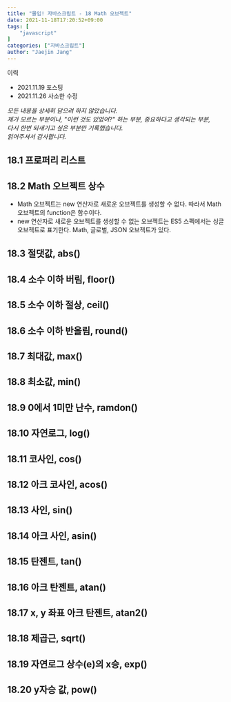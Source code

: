 ```yaml
---
title: "몰입! 자바스크립트 - 18 Math 오브젝트"
date: 2021-11-18T17:20:52+09:00
tags: [
	"javascript"
]
categories: ["자바스크립트"]
author: "Jaejin Jang"
---
```


이력
- 2021.11.19 포스팅
- 2021.11.26 사소한 수정

*모든 내용을 상세히 담으려 하지 않았습니다.  
제가 모르는 부분이나, "이런 것도 있었어?" 하는 부분, 중요하다고 생각되는 부분,  
다시 한번 되새기고 싶은 부분만 기록했습니다.  
읽어주셔서 감사합니다.*

## 18.1 프로퍼리 리스트
## 18.2 Math 오브젝트 상수
- Math 오브젝트는 new 연산자로 새로운 오브젝트를 생성할 수 없다. 따라서 Math 오브젝트의 function은 함수이다.
- new 연산자로 새로운 오브젝트를 생성할 수 없는 오브젝트는 ES5 스펙에서는 싱글 오브젝트로 표기한다. Math, 글로벌, JSON 오브젝트가 있다.

## 18.3 절댓값, abs()
## 18.4 소수 이하 버림, floor()
## 18.5 소수 이하 절상, ceil()
## 18.6 소수 이하 반올림, round()
## 18.7 최대값, max()
## 18.8 최소값, min()
## 18.9 0에서 1미만 난수, ramdon()
## 18.10 자연로그, log()
## 18.11 코사인, cos()
## 18.12 아크 코사인, acos()
## 18.13 사인, sin()
## 18.14 아크 사인, asin()
## 18.15 탄젠트, tan()
## 18.16 아크 탄젠트, atan()
## 18.17 x, y 좌표 아크 탄젠트, atan2()
## 18.18 제곱근, sqrt()
## 18.19 자연로그 상수(e)의 x승, exp()
## 18.20 y자승 값, pow()